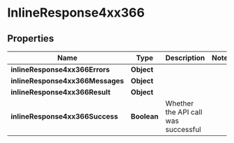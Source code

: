 # InlineResponse4xx366

## Properties
Name | Type | Description | Notes
------------ | ------------- | ------------- | -------------
**inlineResponse4xx366Errors** | **Object** |  | 
**inlineResponse4xx366Messages** | **Object** |  | 
**inlineResponse4xx366Result** | **Object** |  | 
**inlineResponse4xx366Success** | **Boolean** | Whether the API call was successful | 
